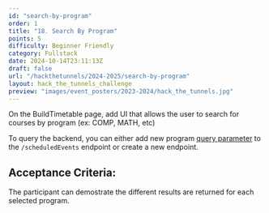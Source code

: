 ```yaml
---
id: "search-by-program"
order: 1
title: "18. Search By Program"
points: 5
difficulty: Beginner Friendly
category: Fullstack
date: 2024-10-14T23:11:13Z
draft: false
url: "/hackthetunnels/2024-2025/search-by-program"
layout: hack_the_tunnels_challenge
preview: "images/event_posters/2023-2024/hack_the_tunnels.jpg"
---
```



On the BuildTimetable page, add UI that allows the user to search for courses by program (ex: COMP, MATH, etc)

To query the backend, you can either add new program [query parameter](https://www.branch.io/glossary/query-parameters/#:~:text=Query%20parameters%20are%20a%20defined,web%20server%20when%20making%20requests.) to the `/scheduledEvents` endpoint or create a new endpoint.

## Acceptance Criteria:

The participant can demostrate the different results are returned for each selected program.